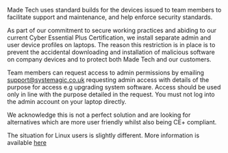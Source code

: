 Made Tech uses standard builds for the devices issued to team members to facilitate support and maintenance, and help enforce security standards. 

As part of our commitment to secure working practices and abiding to our current Cyber Essential Plus Certification, we install separate admin and user device profiles on laptops. The reason this restriction is in place is to prevent the accidental downloading and installation of malicious software on company devices and to protect both Made Tech and our customers.

Team members can request access to admin permissions by emailing [support@systemagic.co.uk](mailto:support@systemagic.co.uk) requesting admin access with details of the purpose for access e.g upgrading system software. Access should be used only in line with the purpose detailed in the request. You must not log into the admin account on your laptop directly.

We acknowledge this is not a perfect solution and are looking for alternatives which are more user friendly whilst also being CE+ compliant. 

The situation for Linux users is slightly different. More information is available [here](https://github.com/madetech/handbook/blob/main/guides/it/linux_av.md)
 
